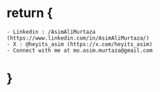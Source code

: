 # return {
    - Linkedin : /AsimAliMurtaza (https://www.linkedin.com/in/AsimAliMurtaza/)
    - X : @heyits_asim (https://x.com/heyits_asim)
    - Connect with me at mo.asim.murtaza@gmail.com
# }
